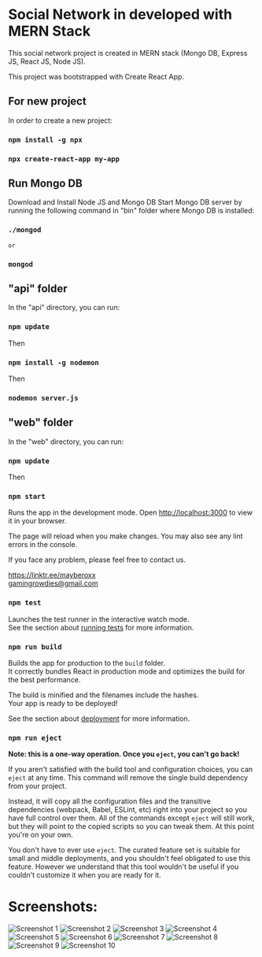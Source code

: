 # Social Network in developed with MERN Stack

This social network project is created in MERN stack (Mongo DB, Express JS, React JS, Node JS).

This project was bootstrapped with Create React App.

##

## For new project

In order to create a new project:

### `npm install -g npx`

### `npx create-react-app my-app`

##

## Run Mongo DB

Download and Install Node JS and Mongo DB
Start Mongo DB server by running the following command in "bin" folder where Mongo DB is installed:

### `./mongod`

    or

### `mongod`

##

## "api" folder

In the "api" directory, you can run:

### `npm update`

Then

### `npm install -g nodemon`

Then

### `nodemon server.js`

##

## "web" folder

In the "web" directory, you can run:

### `npm update`

Then

### `npm start`

Runs the app in the development mode.
Open [http://localhost:3000](http://localhost:3000) to view it in your browser.

The page will reload when you make changes.
You may also see any lint errors in the console.

If you face any problem, please feel free to contact us.

https://linktr.ee/mayberoxx<br />
gamingrowdies@gmail.com

### `npm test`

Launches the test runner in the interactive watch mode.\
See the section about [running tests](https://facebook.github.io/create-react-app/docs/running-tests) for more information.

### `npm run build`

Builds the app for production to the `build` folder.\
It correctly bundles React in production mode and optimizes the build for the best performance.

The build is minified and the filenames include the hashes.\
Your app is ready to be deployed!

See the section about [deployment](https://facebook.github.io/create-react-app/docs/deployment) for more information.

### `npm run eject`

**Note: this is a one-way operation. Once you `eject`, you can't go back!**

If you aren't satisfied with the build tool and configuration choices, you can `eject` at any time. This command will remove the single build dependency from your project.

Instead, it will copy all the configuration files and the transitive dependencies (webpack, Babel, ESLint, etc) right into your project so you have full control over them. All of the commands except `eject` will still work, but they will point to the copied scripts so you can tweak them. At this point you're on your own.

You don't have to ever use `eject`. The curated feature set is suitable for small and middle deployments, and you shouldn't feel obligated to use this feature. However we understand that this tool wouldn't be useful if you couldn't customize it when you are ready for it.

# Screenshots:

![Screenshot 1](screenshots/Screenshot_1.png)
![Screenshot 2](screenshots/Screenshot_2.png)
![Screenshot 3](screenshots/Screenshot_3.png)
![Screenshot 4](screenshots/Screenshot_4.png)
![Screenshot 5](screenshots/Screenshot_5.png)
![Screenshot 6](screenshots/Screenshot_6.png)
![Screenshot 7](screenshots/Screenshot_7.png)
![Screenshot 8](screenshots/Screenshot_8.png)
![Screenshot 9](screenshots/Screenshot_9.png)
![Screenshot 10](screenshots/Screenshot_10.png)
